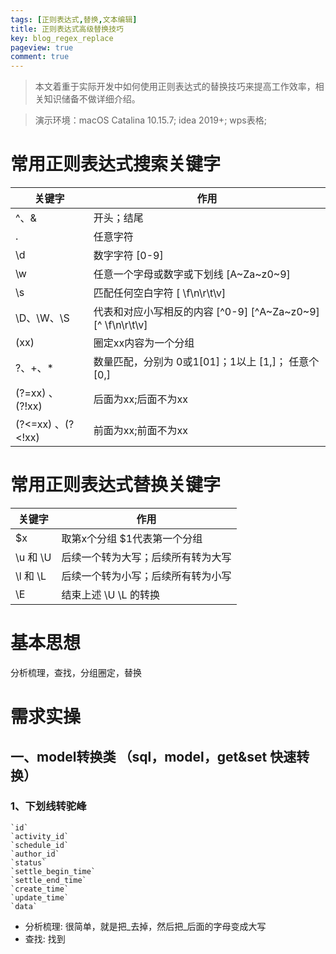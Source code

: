 ```yaml
---
tags: [正则表达式,替换,文本编辑]
title: 正则表达式高级替换技巧
key: blog_regex_replace
pageview: true
comment: true
---
```


> 本文着重于实际开发中如何使用正则表达式的替换技巧来提高工作效率，相关知识储备不做详细介绍。

> 演示环境：macOS Catalina 10.15.7; idea 2019+; wps表格;

# 常用正则表达式搜索关键字

| 关键字    | 作用    |
| --- | --- |
| ^、& |   开头；结尾  |
| .    | 任意字符    |
| \d   | 数字字符   [0-9] |
| \w  | 任意一个字母或数字或下划线  [A~Za~z0~9] |
| \s | 匹配任何空白字符   [ \f\n\r\t\v] |
|\D、\W、\S | 代表和对应小写相反的内容    [^0-9]  [^A~Za~z0~9]   [^ \f\n\r\t\v]|
| (xx)  |  圈定xx内容为一个分组    |
| ?、+、* | 数量匹配，分别为 0或1[01]；1以上 [1,]； 任意个[0,]   |
| (?=xx) 、(?!xx)  |   后面为xx;后面不为xx |
| (?<=xx) 、(?<!xx)  |   前面为xx;前面不为xx |

# 常用正则表达式替换关键字
| 关键字    | 作用    |
| --- | --- |
|  $x  |  取第x个分组 $1代表第一个分组    |
|  \u 和 \U  | 后续一个转为大写；后续所有转为大写    |
|  \l 和 \L |  后续一个转为小写；后续所有转为小写   |
|  \E   |  结束上述 \U \L 的转换  |

# 基本思想
分析梳理，查找，分组圈定，替换


# 需求实操
## 一、model转换类 （sql，model，get&set 快速转换）
### 1、下划线转驼峰
```
`id`               
`activity_id`      
`schedule_id`      
`author_id`        
`status`           
`settle_begin_time`
`settle_end_time`  
`create_time`      
`update_time`      
`data`                 
```
* 分析梳理: 很简单，就是把_去掉，然后把_后面的字母变成大写
* 查找: 找到